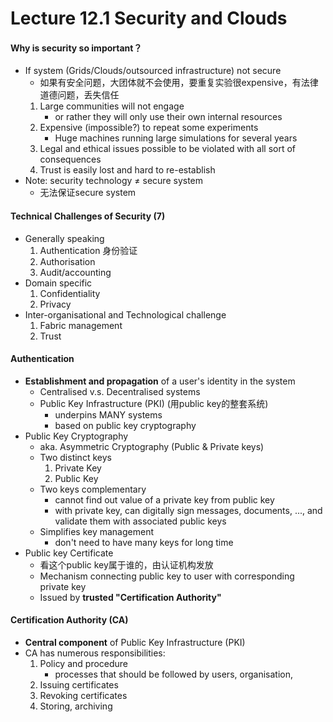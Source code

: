 # Lecture 12.1 Security and Clouds

#### Why is security so important？
* If system (Grids/Clouds/outsourced infrastructure) not secure
    * 如果有安全问题，大团体就不会使用，要重复实验很expensive，有法律道德问题，丢失信任
    1. Large communities will not engage
        * or rather they will only use their own internal resources
    2. Expensive (impossible?) to repeat some experiments
        * Huge machines running large simulations for several years
    3. Legal and ethical issues possible to be violated with all sort of consequences
    4. Trust is easily lost and hard to re-establish
* Note: security technology ≠ secure system
    * 无法保证secure system

#### Technical Challenges of Security (7)
* Generally speaking
    1. Authentication 身份验证
    2. Authorisation
    3. Audit/accounting
* Domain specific
    1. Confidentiality
    2. Privacy
* Inter-organisational and Technological challenge
    1. Fabric management
    2. Trust

#### Authentication
* **Establishment and propagation** of a user's identity in the system
    * Centralised v.s. Decentralised systems
    * Public Key Infrastructure (PKI) (用public key的整套系统)
        * underpins MANY systems
        * based on public key cryptography
* Public Key Cryptography 
    * aka. Asymmetric Cryptography (Public & Private keys)
    * Two distinct keys
        1. Private Key
        2. Public Key
    * Two keys complementary
        * cannot find out value of a private key from public key
        * with private key, can digitally sign messages, documents, ..., and validate them with associated public keys
    * Simplifies key management
        * don't need to have many keys for long time
* Public key Certificate
    * 看这个public key属于谁的，由认证机构发放
    * Mechanism connecting public key to user with corresponding private key
    * Issued by **trusted "Certification Authority"**

#### Certification Authority (CA)
* **Central component** of Public Key Infrastructure (PKI)
* CA has numerous responsibilities:
    1. Policy and procedure
        * processes that should be followed by users, organisation, 
    2. Issuing certificates
    3. Revoking certificates
    4. Storing, archiving